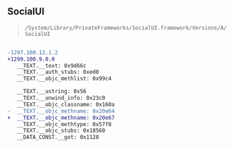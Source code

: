 ## SocialUI

> `/System/Library/PrivateFrameworks/SocialUI.framework/Versions/A/SocialUI`

```diff

-1297.100.12.1.2
+1299.100.9.0.0
   __TEXT.__text: 0x9d66c
   __TEXT.__auth_stubs: 0xed0
   __TEXT.__objc_methlist: 0x99c4

   __TEXT.__ustring: 0x56
   __TEXT.__unwind_info: 0x23c0
   __TEXT.__objc_classname: 0x160a
-  __TEXT.__objc_methname: 0x20e64
+  __TEXT.__objc_methname: 0x20e67
   __TEXT.__objc_methtype: 0x57f8
   __TEXT.__objc_stubs: 0x18560
   __DATA_CONST.__got: 0x1128

```
